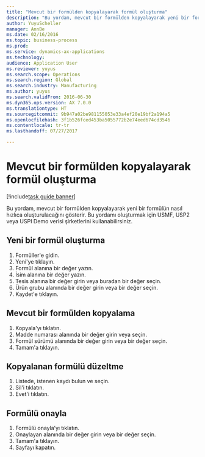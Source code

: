 ```yaml
--- 
title: "Mevcut bir formülden kopyalayarak formül oluşturma"
description: "Bu yordam, mevcut bir formülden kopyalayarak yeni bir formülün nasıl hızlıca oluşturulacağını gösterir."
author: YuyuScheller
manager: AnnBe
ms.date: 02/16/2016
ms.topic: business-process
ms.prod: 
ms.service: dynamics-ax-applications
ms.technology: 
audience: Application User
ms.reviewer: yuyus
ms.search.scope: Operations
ms.search.region: Global
ms.search.industry: Manufacturing
ms.author: yuyus
ms.search.validFrom: 2016-06-30
ms.dyn365.ops.version: AX 7.0.0
ms.translationtype: HT
ms.sourcegitcommit: 9b947a02be981155053e33a4ef20e19bf2a194a5
ms.openlocfilehash: 3f1b526fced453ba5055772b2e74eed674cd3546
ms.contentlocale: tr-tr
ms.lasthandoff: 07/27/2017

---
```

# <a name="create-a-formula-by-copying-from-an-existing-formula"></a>Mevcut bir formülden kopyalayarak formül oluşturma

[!include[task guide banner](../../includes/task-guide-banner.md)]

Bu yordam, mevcut bir formülden kopyalayarak yeni bir formülün nasıl hızlıca oluşturulacağını gösterir. Bu yordamı oluşturmak için USMF, USP2 veya USPI Demo verisi şirketlerini kullanabilirsiniz.


## <a name="create-a-new-formula"></a>Yeni bir formül oluşturma
1. Formüller'e gidin.
2. Yeni'ye tıklayın.
3. Formül alanına bir değer yazın.
4. İsim alanına bir değer yazın.
5. Tesis alanına bir değer girin veya buradan bir değer seçin.
6. Ürün grubu alanında bir değer girin veya bir değer seçin.
7. Kaydet'e tıklayın.

## <a name="copy-from-an-existing-formula"></a>Mevcut bir formülden kopyalama
1. Kopyala'yı tıklatın.
2. Madde numarası alanında bir değer girin veya seçin.
3. Formül sürümü alanında bir değer girin veya bir değer seçin.
4. Tamam'a tıklayın.

## <a name="revise-the-copied-formula"></a>Kopyalanan formülü düzeltme
1. Listede, istenen kaydı bulun ve seçin.
2. Sil'i tıklatın.
3. Evet'i tıklatın.

## <a name="approve-formula"></a>Formülü onayla
1. Formülü onayla’yı tıklatın.
2. Onaylayan alanında bir değer girin veya bir değer seçin.
3. Tamam'a tıklayın.
4. Sayfayı kapatın.



